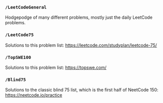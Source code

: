 ### `/LeetCodeGeneral`
Hodgepodge of many different problems, mostly just the daily LeetCode problems.

### `/LeetCode75`
Solutions to this problem list: https://leetcode.com/studyplan/leetcode-75/

### `/TopSWE100`
Solutions to this problem list: https://topswe.com/

### `/Blind75`
Solutions to the classic blind 75 list, which is the first half of NeetCode 150: https://neetcode.io/practice
